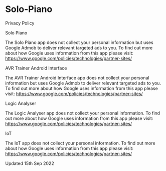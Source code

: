 # Solo-Piano

Privacy Policy

Solo Piano

The Solo Piano app does not collect your personal information but uses Google Admob to deliver relevant targeted ads to you. To find out more about how Google uses information from this app please visit: https://www.google.com/policies/technologies/partner-sites/


AVR Trainer Android Interface

The AVR Trainer Android Interface app does not collect your personal information but uses Google Admob to deliver relevant targeted ads to you. To find out more about how Google uses information from this app please visit: https://www.google.com/policies/technologies/partner-sites/

Logic Analyser

The Logic Analyser app does not collect your personal information. To find out more about how Google uses information from this app please visit: https://www.google.com/policies/technologies/partner-sites/

IoT

The IoT app does not collect your personal information. To find out more about how Google uses information from this app please visit: https://www.google.com/policies/technologies/partner-sites/

Updated 15th Sep 2022
